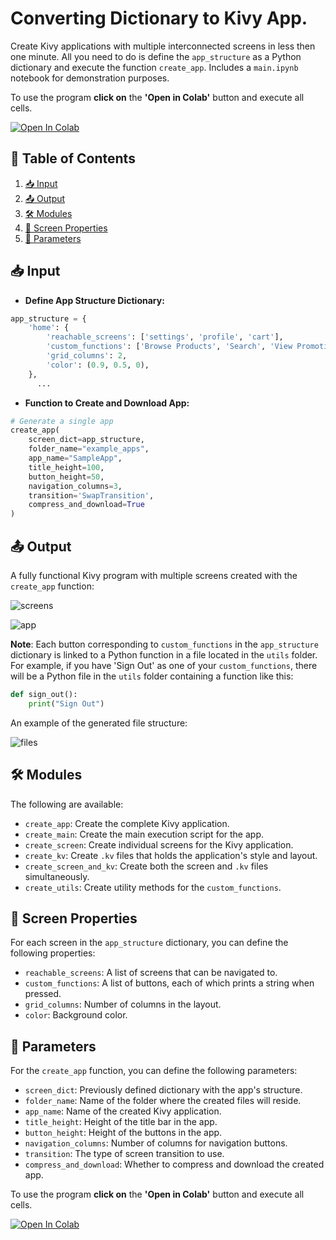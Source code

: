 # Converting Dictionary to Kivy App.

Create Kivy applications with multiple interconnected screens in less then one minute. All you need to do is define the `app_structure` as a Python dictionary and execute the function `create_app`. Includes a `main.ipynb` notebook for demonstration purposes.

To use the program **click on** the **'Open in Colab'** button and execute all cells.

[![Open In Colab](https://colab.research.google.com/assets/colab-badge.svg)](https://colab.research.google.com/github/GenaroHacker/dict_to_kivy_app/blob/main/main.ipynb)

## 📌 Table of Contents

1. [📥 Input](#-input)
2. [📤 Output](#-output)
3. [🛠 Modules](#-modules)
4. [📱 Screen Properties](#-screen-properties)
5. [🔧 Parameters](#-parameters)





## 📥 Input

- **Define App Structure Dictionary:**
```python
app_structure = {
    'home': {
        'reachable_screens': ['settings', 'profile', 'cart'],
        'custom_functions': ['Browse Products', 'Search', 'View Promotions', 'Recommendations'],
        'grid_columns': 2,
        'color': (0.9, 0.5, 0),
    },
      ...
```

- **Function to Create and Download App:**
```python
# Generate a single app
create_app(
    screen_dict=app_structure,
    folder_name="example_apps",
    app_name="SampleApp",
    title_height=100,
    button_height=50,
    navigation_columns=3,
    transition='SwapTransition',
    compress_and_download=True
)

```

## 📤 Output


A fully functional Kivy program with multiple screens created with the `create_app` function:



![screens](https://github.com/GenaroHacker/dict_to_kivy_app/assets/95663273/c960b88e-080e-4827-b3af-c29928954284)


![app](https://github.com/GenaroHacker/dict_to_kivy_app/assets/95663273/c3822619-aff6-43fd-80b4-37dca0eb09d7)


**Note**: Each button corresponding to `custom_functions` in the `app_structure` dictionary is linked to a Python function in a file located in the `utils` folder. For example, if you have 'Sign Out' as one of your `custom_functions`, there will be a Python file in the `utils` folder containing a function like this:




```python
def sign_out():
	print("Sign Out")
```


An example of the generated file structure:



![files](https://github.com/GenaroHacker/dict_to_kivy_app/assets/95663273/b9179e8b-7584-4e6b-92b4-58b6bc2272d1)





## 🛠 Modules

The following are available:

- `create_app`: Create the complete Kivy application.
- `create_main`: Create the main execution script for the app.
- `create_screen`: Create individual screens for the Kivy application.
- `create_kv`: Create `.kv` files that holds the application's style and layout.
- `create_screen_and_kv`: Create both the screen and `.kv` files simultaneously.
- `create_utils`: Create utility methods for the `custom_functions`.





## 📱 Screen Properties

For each screen in the `app_structure` dictionary, you can define the following properties:

- `reachable_screens`: A list of screens that can be navigated to.
- `custom_functions`: A list of buttons, each of which prints a string when pressed.
- `grid_columns`: Number of columns in the layout.
- `color`: Background color.


## 🔧 Parameters

For the `create_app` function, you can define the following parameters:

- `screen_dict`: Previously defined dictionary with the app's structure.
- `folder_name`: Name of the folder where the created files will reside.
- `app_name`: Name of the created Kivy application.
- `title_height`: Height of the title bar in the app.
- `button_height`: Height of the buttons in the app.
- `navigation_columns`: Number of columns for navigation buttons.
- `transition`: The type of screen transition to use.
- `compress_and_download`: Whether to compress and download the created app.


To use the program **click on** the **'Open in Colab'** button and execute all cells.

[![Open In Colab](https://colab.research.google.com/assets/colab-badge.svg)](https://colab.research.google.com/github/GenaroHacker/dict_to_kivy_app/blob/main/main.ipynb)

